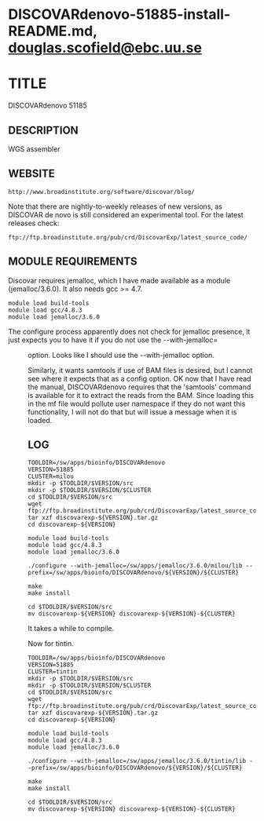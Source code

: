 # DISCOVARdenovo-51885-install-README.md, douglas.scofield@ebc.uu.se

TITLE
=====

DISCOVARdenovo 51185

DESCRIPTION
-----------

WGS assembler

WEBSITE
-------

    http://www.broadinstitute.org/software/discovar/blog/

Note that there are nightly-to-weekly releases of new versions, as DISCOVAR de
novo is still considered an experimental tool.  For the latest releases check:

    ftp://ftp.broadinstitute.org/pub/crd/DiscovarExp/latest_source_code/

MODULE REQUIREMENTS
-------------------

Discovar requires jemalloc, which I have made available as a module
(jemalloc/3.6.0).  It also needs gcc >= 4.7.

    module load build-tools
    module load gcc/4.8.3
    module load jemalloc/3.6.0

The configure process apparently does not check for jemalloc presence, it just
expects you to have it if you do not use the --with-jemalloc=<dir> option.
Looks like I should use the --with-jemalloc option.

Similarly, it wants samtools if use of BAM files is desired, but I cannot see
where it expects that as a config option.  OK now that I have read the manual,
DISCOVARdenovo requires that the 'samtools' command is available for it to
extract the reads from the BAM.  Since loading this in the mf file would
pollute user namespace if they do not want this functionality, I will not do
that but will issue a message when it is loaded.

LOG
---

    TOOLDIR=/sw/apps/bioinfo/DISCOVARdenovo
    VERSION=51885
    CLUSTER=milou
    mkdir -p $TOOLDIR/$VERSION/src
    mkdir -p $TOOLDIR/$VERSION/$CLUSTER
    cd $TOOLDIR/$VERSION/src
    wget ftp://ftp.broadinstitute.org/pub/crd/DiscovarExp/latest_source_code/discovarexp-${VERSION}.tar.gz
    tar xzf discovarexp-${VERSION}.tar.gz
    cd discovarexp-${VERSION}

    module load build-tools
    module load gcc/4.8.3
    module load jemalloc/3.6.0

    ./configure --with-jemalloc=/sw/apps/jemalloc/3.6.0/milou/lib --prefix=/sw/apps/bioinfo/DISCOVARdenovo/${VERSION}/${CLUSTER}

    make
    make install

    cd $TOOLDIR/$VERSION/src
    mv discovarexp-${VERSION} discovarexp-${VERSION}-${CLUSTER}

It takes a while to compile.

Now for tintin.


    TOOLDIR=/sw/apps/bioinfo/DISCOVARdenovo
    VERSION=51885
    CLUSTER=tintin
    mkdir -p $TOOLDIR/$VERSION/src
    mkdir -p $TOOLDIR/$VERSION/$CLUSTER
    cd $TOOLDIR/$VERSION/src
    wget ftp://ftp.broadinstitute.org/pub/crd/DiscovarExp/latest_source_code/discovarexp-${VERSION}.tar.gz
    tar xzf discovarexp-${VERSION}.tar.gz
    cd discovarexp-${VERSION}

    module load build-tools
    module load gcc/4.8.3
    module load jemalloc/3.6.0

    ./configure --with-jemalloc=/sw/apps/jemalloc/3.6.0/tintin/lib --prefix=/sw/apps/bioinfo/DISCOVARdenovo/${VERSION}/${CLUSTER}

    make
    make install

    cd $TOOLDIR/$VERSION/src
    mv discovarexp-${VERSION} discovarexp-${VERSION}-${CLUSTER}


